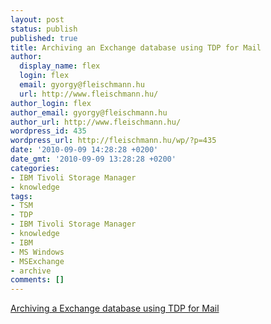 ```yaml
---
layout: post
status: publish
published: true
title: Archiving an Exchange database using TDP for Mail
author:
  display_name: flex
  login: flex
  email: gyorgy@fleischmann.hu
  url: http://www.fleischmann.hu/
author_login: flex
author_email: gyorgy@fleischmann.hu
author_url: http://www.fleischmann.hu/
wordpress_id: 435
wordpress_url: http://fleischmann.hu/wp/?p=435
date: '2010-09-09 14:28:28 +0200'
date_gmt: '2010-09-09 13:28:28 +0200'
categories:
- IBM Tivoli Storage Manager
- knowledge
tags:
- TSM
- TDP
- IBM Tivoli Storage Manager
- knowledge
- IBM
- MS Windows
- MSExchange
- archive
comments: []
---
```

<p><a href="http://www-01.ibm.com/support/docview.wss?uid=swg21287406">Archiving a Exchange database using TDP for Mail</a></p>
